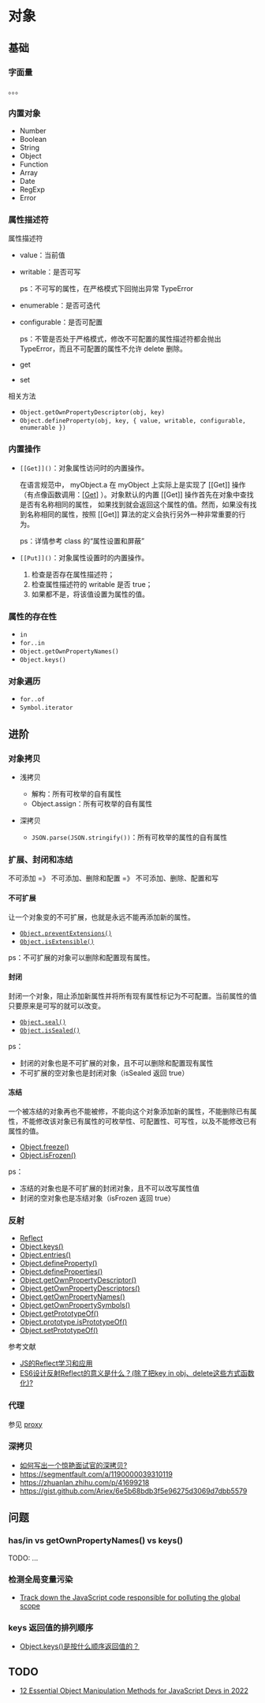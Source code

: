 # 对象

## 基础

### 字面量

。。。

### 内置对象

- Number
- Boolean
- String
- Object
- Function
- Array
- Date
- RegExp
- Error

### 属性描述符

属性描述符

- value：当前值
- writable：是否可写

    ps：不可写的属性，在严格模式下回抛出异常 TypeError

- enumerable：是否可迭代
- configurable：是否可配置

    ps：不管是否处于严格模式，修改不可配置的属性描述符都会抛出 TypeError，而且不可配置的属性不允许 delete 删除。

- get
- set

相关方法

- `Object.getOwnPropertyDescriptor(obj, key)`
- `Object.defineProperty(obj, key, { value, writable, configurable, enumerable })`

### 内置操作

- `[[Get]]()`：对象属性访问时的内置操作。

    在语言规范中， myObject.a 在 myObject 上实际上是实现了 [[Get]] 操作（有点像函数调用：[[Get]]() ）。对象默认的内置 [[Get]] 操作首先在对象中查找是否有名称相同的属性， 如果找到就会返回这个属性的值。然而，如果没有找到名称相同的属性，按照 [[Get]] 算法的定义会执行另外一种非常重要的行为。

    ps：详情参考 class 的“属性设置和屏蔽”

- `[[Put]]()`：对象属性设置时的内置操作。

    1. 检查是否存在属性描述符；
    2. 检查属性描述符的 writable 是否 true；
    3. 如果都不是，将该值设置为属性的值。

### 属性的存在性

- `in`
- `for..in`
- `Object.getOwnPropertyNames()`
- `Object.keys()`

### 对象遍历

- `for..of`
- `Symbol.iterator`

## 进阶

### 对象拷贝

- 浅拷贝

    - 解构：所有可枚举的自有属性
    - Object.assign：所有可枚举的自有属性

- 深拷贝

    - `JSON.parse(JSON.stringify())`：所有可枚举的属性的自有属性

### 扩展、封闭和冻结

不可添加 =》 不可添加、删除和配置 =》 不可添加、删除、配置和写

#### 不可扩展

让一个对象变的不可扩展，也就是永远不能再添加新的属性。

- [`Object.preventExtensions()`](https://developer.mozilla.org/zh-CN/docs/Web/JavaScript/Reference/Global_Objects/Object/preventExtensions)
- [`Object.isExtensible()`](https://developer.mozilla.org/zh-CN/docs/Web/JavaScript/Reference/Global_Objects/Object/isExtensible)

ps：不可扩展的对象可以删除和配置现有属性。

#### 封闭

封闭一个对象，阻止添加新属性并将所有现有属性标记为不可配置。当前属性的值只要原来是可写的就可以改变。

- [`Object.seal()`](https://developer.mozilla.org/zh-CN/docs/Web/JavaScript/Reference/Global_Objects/Object/seal)
- [`Object.isSealed()`](https://developer.mozilla.org/zh-CN/docs/Web/JavaScript/Reference/Global_Objects/Object/isSealed)

ps：

- 封闭的对象也是不可扩展的对象，且不可以删除和配置现有属性
- 不可扩展的空对象也是封闭对象（isSealed 返回 true）

#### 冻结

一个被冻结的对象再也不能被修，不能向这个对象添加新的属性，不能删除已有属性，不能修改该对象已有属性的可枚举性、可配置性、可写性，以及不能修改已有属性的值。

- [Object.freeze()](https://developer.mozilla.org/zh-CN/docs/Web/JavaScript/Reference/Global_Objects/Object/freeze)
- [Object.isFrozen()](https://developer.mozilla.org/zh-CN/docs/Web/JavaScript/Reference/Global_Objects/Object/isFrozen)

ps：

- 冻结的对象也是不可扩展的封闭对象，且不可以改写属性值
- 封闭的空对象也是冻结对象（isFrozen 返回 true）

### 反射

- [Reflect](https://developer.mozilla.org/zh-CN/docs/Web/JavaScript/Reference/Global_Objects/Reflect)
- [Object.keys()](https://developer.mozilla.org/zh-CN/docs/Web/JavaScript/Reference/Global_Objects/Object/keys)
- [Object.entries()](https://developer.mozilla.org/zh-CN/docs/Web/JavaScript/Reference/Global_Objects/Object/entries)
- [Object.defineProperty()](https://developer.mozilla.org/zh-CN/docs/Web/JavaScript/Reference/Global_Objects/Object/defineProperty)
- [Object.defineProperties()](https://developer.mozilla.org/zh-CN/docs/Web/JavaScript/Reference/Global_Objects/Object/defineProperties)
- [Object.getOwnPropertyDescriptor()](https://developer.mozilla.org/zh-CN/docs/Web/JavaScript/Reference/Global_Objects/Object/getOwnPropertyDescriptor)
- [Object.getOwnPropertyDescriptors()](https://developer.mozilla.org/zh-CN/docs/Web/JavaScript/Reference/Global_Objects/Object/getOwnPropertyDescriptors)
- [Object.getOwnPropertyNames()](https://developer.mozilla.org/zh-CN/docs/Web/JavaScript/Reference/Global_Objects/Object/getOwnPropertyNames)
- [Object.getOwnPropertySymbols()](https://developer.mozilla.org/zh-CN/docs/Web/JavaScript/Reference/Global_Objects/Object/getOwnPropertySymbols)
- [Object.getPrototypeOf()](https://developer.mozilla.org/zh-CN/docs/Web/JavaScript/Reference/Global_Objects/Object/GetPrototypeOf)
- [Object.prototype.isPrototypeOf()](https://developer.mozilla.org/zh-CN/docs/Web/JavaScript/Reference/Global_Objects/Object/isPrototypeOf)
- [Object.setPrototypeOf()](https://developer.mozilla.org/zh-CN/docs/Web/JavaScript/Reference/Global_Objects/Object/setPrototypeOf)

参考文献

- [JS的Reflect学习和应用](https://zhuanlan.zhihu.com/p/92700557)
- [ES6设计反射Reflect的意义是什么？(除了把key in obj、delete这些方式函数化)?](https://www.zhihu.com/question/276403215)

### 代理

参见 [proxy](./proxy/README.md)

### 深拷贝

- [如何写出一个惊艳面试官的深拷贝?](https://segmentfault.com/a/1190000020255831)
- https://segmentfault.com/a/1190000039310119
- https://zhuanlan.zhihu.com/p/41699218
- https://gist.github.com/Ariex/6e5b68bdb3f5e96275d3069d7dbb5579

## 问题

### has/in vs getOwnPropertyNames() vs keys()

TODO: ...

### 检测全局变量污染

- [Track down the JavaScript code responsible for polluting the global scope](https://mmazzarolo.com/blog/2022-02-16-track-down-the-javascript-code-responsible-for-polluting-the-global-scope/)

### keys 返回值的排列顺序

- [Object.keys()是按什么顺序返回值的？](https://segmentfault.com/a/1190000018306931)

## TODO

- [12 Essential Object Manipulation Methods for JavaScript Devs in 2022](https://javascript.plainenglish.io/12-essential-object-manipulation-methods-for-javascript-devs-in-2022-f8e66e1b0e9)
